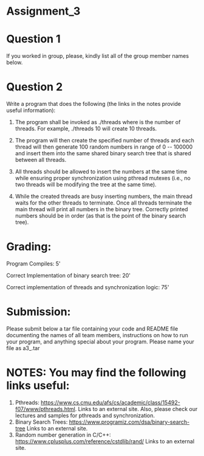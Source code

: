 # Assignment_3
# Question 1

If you worked in group, please, kindly list all of the group member names below.

# Question 2

Write a program that does the following (the links in the notes provide useful information):

1.  The program shall be invoked as ./threads <number> where <number> is the number of threads.  For example, ./threads 10 will create 10 threads.

2. The program will then create the specified number of threads and each thread will then generate 100 random numbers in range of 0 -- 100000 and insert them into the same shared binary search tree that is shared between all threads.

3.  All threads should be allowed to insert the numbers at the same time while ensuring proper synchronization using pthread mutexes (i.e., no two threads will be modifying the tree at the same time).

4. While the created threads are busy inserting numbers, the main thread waits for the other threads to terminate.  Once all threads terminate the main thread will print all numbers in the binary tree. Correctly printed numbers should be in order (as that is the point of the binary search tree).

# Grading:
Program Compiles: 5'
  
Correct Implementation of binary search tree: 20'
  
Correct implementation of threads and synchronization logic: 75'
  

# Submission:
Please submit below a tar file containing your code and README file documenting the names of all team members, instructions on how to run your program, and anything special about your program. Please name your file as a3_<yourname>.tar

# NOTES: You may find the following links useful:
1. Pthreads: https://www.cs.cmu.edu/afs/cs/academic/class/15492-f07/www/pthreads.html. 
Links to an external site.
Also, please check our lectures and samples for pthreads and synchronization.
2. Binary Search Trees: https://www.programiz.com/dsa/binary-search-tree
Links to an external site.
3. Random number generation in C/C++:  https://www.cplusplus.com/reference/cstdlib/rand/
Links to an external site.
